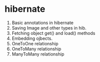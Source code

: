# hibernate
1. Basic annotations in hibernate
2. Saving Image and other types in hib.
3. Fetching object get() and load() methods
4. Embedding ojbects.
5. OneToOne relationship
6. OneToMany relationship
7. ManyToMany relationship
